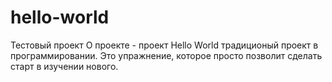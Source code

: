 # hello-world
Тестовый проект
О проекте - проект Hello World традиционый проект в программировании. Это упражнение, которое просто позволит сделать старт в изучении нового. 
